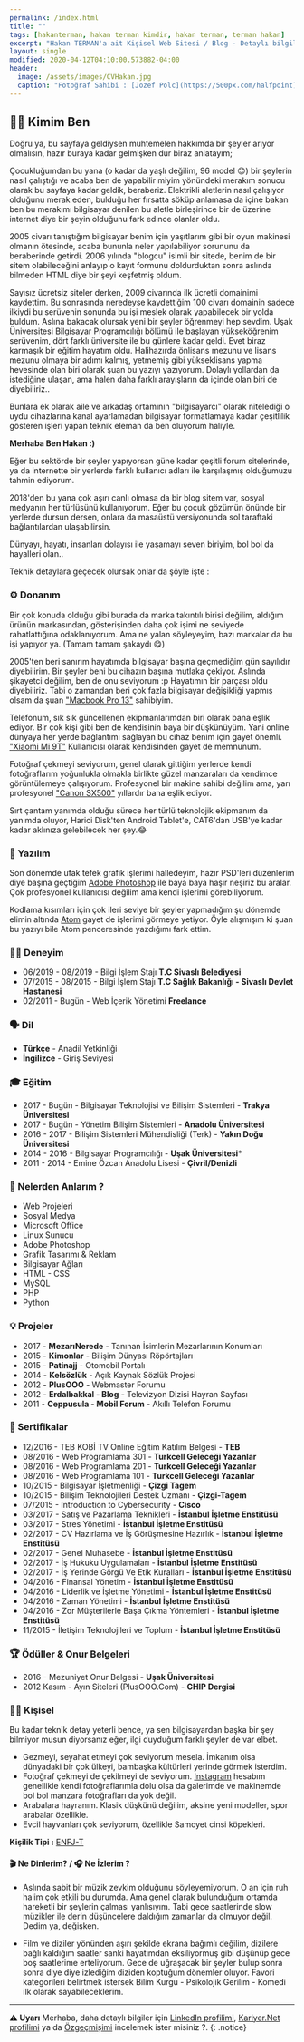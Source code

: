 ```yaml
---
permalink: /index.html
title: ""
tags: [hakanterman, hakan terman kimdir, hakan terman, terman hakan]
excerpt: "Hakan TERMAN'a ait Kişisel Web Sitesi / Blog - Detaylı bilgiler, Özgeçmiş, CV ve aynı zamanda takip etmek isteyebileceğiniz bir blog içerir."
layout: single
modified: 2020-04-12T04:10:00.573882-04:00
header:
  image: /assets/images/CVHakan.jpg
  caption: "Fotoğraf Sahibi : [Jozef Polc](https://500px.com/halfpoint)"
---
```


## :man_technologist: Kimim Ben

Doğru ya, bu sayfaya geldiysen muhtemelen hakkımda bir şeyler arıyor olmalısın, hazır buraya kadar gelmişken dur biraz anlatayım;

Çocukluğumdan bu yana (o kadar da yaşlı değilim, 96 model :blush:) bir şeylerin nasıl çalıştığı ve acaba ben de yapabilir miyim yönündeki merakım sonucu olarak bu sayfaya kadar geldik, beraberiz.
Elektrikli aletlerin nasıl çalışıyor olduğunu merak eden, bulduğu her fırsatta söküp anlamasa da içine bakan ben bu merakımı bilgisayar denilen bu aletle birleşirince bir de üzerine internet diye bir şeyin olduğunu fark edince olanlar oldu.

2005 civarı tanıştığım bilgisayar benim için yaşıtlarım gibi bir oyun makinesi olmanın ötesinde, acaba bununla neler yapılabiliyor sorununu da beraberinde getirdi. 2006 yılında "blogcu" isimli bir sitede, benim de bir sitem olabileceğini anlayıp o kayıt formunu doldurduktan sonra aslında bilmeden HTML diye bir şeyi keşfetmiş oldum.

Sayısız ücretsiz siteler derken, 2009 civarında ilk ücretli domainimi kaydettim. Bu sonrasında neredeyse kaydettiğim 100 civarı domainin sadece ilkiydi bu serüvenin sonunda bu işi meslek olarak yapabilecek bir yolda buldum. Aslına bakacak olursak yeni bir şeyler öğrenmeyi hep sevdim.
Uşak Üniversitesi Bilgisayar Programcılığı bölümü ile başlayan yükseköğrenim serüvenim, dört farklı üniversite ile bu günlere kadar geldi. Evet biraz karmaşık bir eğitim hayatım oldu.
Halihazırda önlisans mezunu ve lisans mezunu olmaya bir adımı kalmış, yetmemiş gibi yükseklisans yapma hevesinde olan biri olarak şuan bu yazıyı yazıyorum. Dolaylı yollardan da istediğine ulaşan, ama halen daha farklı arayışların da içinde olan biri de diyebiliriz..

Bunlara ek olarak aile ve arkadaş ortamının "bilgisayarcı" olarak nitelediği o uydu cihazlarına kanal ayarlamadan bilgisayar formatlamaya kadar çeşitlilik gösteren işleri yapan teknik eleman da ben oluyorum haliyle.

**Merhaba Ben Hakan :)**

Eğer bu sektörde bir şeyler yapıyorsan güne kadar çeşitli forum sitelerinde, ya da internette bir yerlerde farklı kullanıcı adları ile karşılaşmış olduğumuzu tahmin ediyorum.

2018'den bu yana çok aşırı canlı olmasa da bir blog sitem var, sosyal medyanın her türlüsünü kullanıyorum. Eğer bu çocuk gözümün önünde bir yerlerde dursun dersen, onlara da masaüstü versiyonunda sol taraftaki bağlantılardan ulaşabilirsin.

Dünyayı, hayatı, insanları dolayısı ile yaşamayı seven biriyim, bol bol da hayalleri olan..

Teknik detaylara geçecek olursak onlar da şöyle işte :

### :gear: Donanım

Bir çok konuda olduğu gibi burada da marka takıntılı birisi değilim, aldığım ürünün markasından, gösterişinden daha çok işimi ne seviyede rahatlattığına odaklanıyorum. Ama ne yalan söyleyeyim, bazı markalar da bu işi yapıyor ya. (Tamam tamam şakaydı :yum:)

2005'ten beri sanırım hayatımda bilgisayar başına geçmediğim gün sayılıdır diyebilirim. Bir şeyler beni bu cihazın başına mutlaka çekiyor. Aslında şikayetci değilim, ben de onu seviyorum :p Hayatımın bir parçası oldu diyebiliriz.
Tabi o zamandan beri çok fazla bilgisayar değişikliği yapmış olsam da şuan ["Macbook Pro 13"](https://www.apple.com/tr/macbook-pro/) sahibiyim.

Telefonum, sık sık güncellenen ekipmanlarımdan biri olarak bana eşlik ediyor. Bir çok kişi gibi ben de kendisinin baya bir düşkünüyüm. Yani online dünyaya her yerde bağlantımı sağlayan bu cihaz benim için gayet önemli. ["Xiaomi Mi 9T"](https://www.mi.com/tr/mi-9-t/) Kullanıcısı olarak kendisinden gayet de memnunum.

Fotoğraf çekmeyi seviyorum, genel olarak gittiğim yerlerde kendi fotoğraflarım yoğunlukla olmakla birlikte güzel manzaraları da kendimce görüntülemeye çalışıyorum. Profesyonel bir makine sahibi değilim ama, yarı profesyonel ["Canon SX500"](https://www.canon-europe.com/support/consumer_products/products/cameras/digital_compact/powershot_sx_series/powershot_sx500_is.html?type=specifications) yıllardır bana eşlik ediyor.

Sırt çantam yanımda olduğu sürece her türlü teknolojik ekipmanım da yanımda oluyor, Harici Disk'ten Android Tablet'e, CAT6'dan USB'ye kadar kadar aklınıza gelebilecek her şey.:joy:

### :dvd: Yazılım

Son dönemde ufak tefek grafik işlerimi halledeyim, hazır PSD'leri düzenlerim diye başına geçtiğim [Adobe Photoshop](https://www.adobe.com/tr/products/photoshop.html) ile baya baya haşır neşiriz bu aralar. Çok profesyonel kullanıcısı değilim ama kendi işlerimi görebiliyorum.

Kodlama kısımları için çok ileri seviye bir şeyler yapmadığım şu dönemde elimin altında [Atom](https://atom.io/) gayet de işlerimi görmeye yetiyor. Öyle alışmışım ki şuan bu yazıyı bile Atom penceresinde yazdığımı fark ettim.


### :man_office_worker: Deneyim

* 06/2019 - 08/2019 - Bilgi İşlem Stajı **T.C Sivaslı Belediyesi**
* 07/2015 - 08/2015 - Bilgi İşlem Stajı **T.C Sağlık Bakanlığı - Sivaslı Devlet Hastanesi**
* 02/2011 - Bugün - Web İçerik Yönetimi  **Freelance**

### :speaking_head: Dil

* **Türkçe** - Anadil Yetkinliği
* **İngilizce** - Giriş Seviyesi

### :mortar_board: Eğitim

* 2017 - Bugün - Bilgisayar Teknolojisi ve Bilişim Sistemleri - **Trakya Üniversitesi**
* 2017 - Bugün - Yönetim Bilişim Sistemleri - **Anadolu Üniversitesi**
* 2016 - 2017 - Bilişim Sistemleri Mühendisliği (Terk) - **Yakın Doğu Üniversitesi**
* 2014 - 2016 - Bilgisayar Programcılığı - **Uşak Üniversitesi***
* 2011 - 2014 - Emine Özcan Anadolu Lisesi - **Çivril/Denizli**

### :raised_hands: Nelerden Anlarım ?

* Web Projeleri
* Sosyal Medya
* Microsoft Office
* Linux Sunucu
* Adobe Photoshop
* Grafik Tasarımı & Reklam
* Bilgisayar Ağları
* HTML - CSS
* MySQL
* PHP
* Python

### :bulb: Projeler

* 2017 - **MezarıNerede** -  Tanınan İsimlerin Mezarlarının Konumları
* 2015 - **Kimonlar** - Bilişim Dünyası Röpörtajları
* 2015 - **Patinajj** - Otomobil Portalı
* 2014 - **Kelsözlük** - Açık Kaynak Sözlük Projesi
* 2012 - **PlusOOO** - Webmaster Forumu
* 2012 - **Erdalbakkal - Blog** - Televizyon Dizisi Hayran Sayfası
* 2011 - **Ceppusula - Mobil Forum** - Akıllı Telefon Forumu

### :scroll: Sertifikalar

* 12/2016 - TEB KOBİ TV Online Eğitim Katılım Belgesi - **TEB**
* 08/2016 - Web Programlama 301 - **Turkcell Geleceği Yazanlar**
* 08/2016 - Web Programlama 201 - **Turkcell Geleceği Yazanlar**
* 08/2016 - Web Programlama 101 - **Turkcell Geleceği Yazanlar**
* 10/2015 - Bilgisayar İşletmenliği - **Çizgi Tagem**
* 10/2015 - Bilişim Teknolojileri Destek Uzmanı - **Çizgi-Tagem**
* 07/2015 - Introduction to Cybersecurity - **Cisco**
* 03/2017 - Satış ve Pazarlama Teknikleri - **İstanbul İşletme Enstitüsü**
* 03/2017 - Stres Yönetimi - **İstanbul İşletme Enstitüsü**
* 02/2017 - CV Hazırlama ve İş Görüşmesine Hazırlık - **İstanbul İşletme Enstitüsü**
* 02/2017 - Genel Muhasebe - **İstanbul İşletme Enstitüsü**
* 02/2017 - İş Hukuku Uygulamaları - **İstanbul İşletme Enstitüsü**
* 02/2017 - İş Yerinde Görgü Ve Etik Kuralları - **İstanbul İşletme Enstitüsü**
* 04/2016 - Finansal Yönetim - **İstanbul İşletme Enstitüsü**
* 04/2016 - Liderlik ve İşletme Yönetimi - **İstanbul İşletme Enstitüsü**
* 04/2016 - Zaman Yönetimi - **İstanbul İşletme Enstitüsü**
* 04/2016 - Zor Müşterilerle Başa Çıkma Yöntemleri - **İstanbul İşletme Enstitüsü**
* 11/2015 - İletişim Teknolojileri ve Toplum - **İstanbul İşletme Enstitüsü**

### :trophy: Ödüller & Onur Belgeleri

* 2016 - Mezuniyet Onur Belgesi - **Uşak Üniversitesi**
* 2012 Kasım - Ayın Siteleri (PlusOOO.Com) - **CHIP Dergisi**

### :raising_hand_man: Kişisel

Bu kadar teknik detay yeterli bence, ya sen bilgisayardan başka bir şey bilmiyor musun diyorsanız eğer, ilgi duyduğum farklı şeyler de var elbet.

* Gezmeyi, seyahat etmeyi çok seviyorum mesela. İmkanım olsa dünyadaki bir çok ülkeyi, bambaşka kültürleri yerinde görmek isterdim.
* Fotoğraf çekmeyi de çekilmeyi de seviyorum. [Instagram](https://instagram.com/HakanTerman) hesabım genellikle kendi fotoğraflarımla dolu olsa da galerimde ve makinemde bol bol manzara fotoğrafları da yok değil.
* Arabalara hayranım. Klasik düşkünü değilim, aksine yeni modeller, spor arabalar özellikle.
* Evcil hayvanları çok seviyorum, özellikle Samoyet cinsi köpekleri.

**Kişilik Tipi :** [ENFJ-T](https://www.16personalities.com/tr/enfj-ki%C5%9Fili%C4%9Fi)

#### :clapper: Ne Dinlerim? / :headphones: Ne İzlerim ?

* Aslında sabit bir müzik zevkim olduğunu söyleyemiyorum. O an için ruh halim çok etkili bu durumda. Ama genel olarak bulunduğum ortamda hareketli bir şeylerin çalması yanlısıyım. Tabi gece saatlerinde slow müzikler ile derin düşüncelere daldığım zamanlar da olmuyor değil. Dedim ya, değişken.

* Film ve diziler yönünden aşırı şekilde ekrana bağımlı değilim, dizilere bağlı kaldığım saatler sanki hayatımdan eksiliyormuş gibi düşünüp gece boş saatlerime erteliyorum. Gece de uğraşacak bir şeyler bulup sonra sonra diye diye izlediğim diziden koptuğum dönemler oluyor.
Favori kategorileri belirtmek istersek Bilim Kurgu - Psikolojik Gerilim - Komedi ilk olarak sayabileceklerim.

---

**:warning: Uyarı** Merhaba, daha detaylı bilgiler için  [LinkedIn profilimi](http://linkedin.com/in/HakanTerman), [Kariyer.Net profilimi](http://www.kariyer.net/ozgecmis/HakanTerman) ya da [Özgeçmişimi](https://hakanterman.com/assets/hakanterman-cv.pdf) incelemek ister misiniz ?.
{: .notice}
